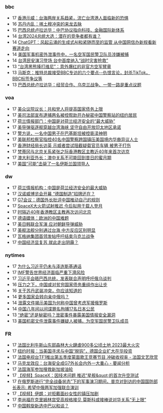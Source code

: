 <!-- BLOG-POST-LIST:START -->
<!-- BLOG-POST-LIST:END -->

### bbc
<!-- bbc:START -->
-  17 [香港示威：台海两岸关系趋紧，流亡台湾港人面临新的恐惧](https://www.bbc.com/zhongwen/simp/chinese-news-65296005?at_medium=RSS&at_campaign=KARANGA)
-  16 [苏丹内乱：喀土穆冲突的来龙去脉](https://www.bbc.com/zhongwen/simp/world-65291811?at_medium=RSS&at_campaign=KARANGA)
-  15 [巴西总统卢拉访华：中巴协议指向科技、金融国际新体系](https://www.bbc.com/zhongwen/simp/world-65286148?at_medium=RSS&at_campaign=KARANGA)
-  14 [台湾2024总统大选：潜在的竞争者都有谁？](https://www.bbc.com/zhongwen/simp/chinese-news-65277246?at_medium=RSS&at_campaign=KARANGA)
-  14 [ChatGPT：风起云涌的生成式AI和紧随而至的监管 从中国网信办新规看新赛道走向](https://www.bbc.com/zhongwen/simp/chinese-news-65274804?at_medium=RSS&at_campaign=KARANGA)
-  14 [美国军事机密外泄事件中，一名空军国民警卫队员涉嫌被捕](https://www.bbc.com/zhongwen/simp/world-65272573?at_medium=RSS&at_campaign=KARANGA)
-  14 [台湾民安演习登场 台中首度纳入“战时灾害抢救”](https://www.bbc.com/zhongwen/simp/chinese-news-65273165?at_medium=RSS&at_campaign=KARANGA)
-  13 [“台湾黑熊揍打维尼”：意外爆红的非官方空军臂章](https://www.bbc.com/zhongwen/simp/chinese-news-65265089?at_medium=RSS&at_campaign=KARANGA)
-  13 [马斯克：推特总裁接受BBC专访的六个要点--仇恨言论，封杀TikTok，BBC标签争议等](https://www.bbc.com/zhongwen/simp/world-65259764?at_medium=RSS&at_campaign=KARANGA)
-  13 [巴西总统卢拉访华：经贸合作、乌克兰战争、一带一路是重点议题](https://www.bbc.com/zhongwen/simp/world-65248165?at_medium=RSS&at_campaign=KARANGA)<!-- bbc:END -->

### voa
<!-- voa:START -->
-  17 [美众议院议长：共和党人将提高国家债务上限](https://www.voachinese.com/a/house-speaker-mccarthy-republicans-will-raise-us-debt-ceiling-20230417/7054300.html)
-  17 [美司法部宣布逮捕两名被控帮助开办秘密中国警察站的纽约居民](https://www.voachinese.com/a/two-arrested-for-operating-illegal-overseas-police-station-of-the-chinese-government-20230417/7054446.html)
-  17 [荷兰情报部门：中国是对荷兰经济安全的“最大威胁”](https://www.voachinese.com/a/china-greatest-threat-to-dutch-economic-security-dutch-intelligence-says-20230417/7054302.html)
-  17 [美导弹驱逐舰穿越台湾海峡  坚守自由开放印太地区承诺](https://www.voachinese.com/a/arleigh-burke-class-guided-missile-destroyer-uss-milius-conducts-taiwan-strait-transit-operation-20230418/7054292.html)
-  17 [警方说，一名中国男子在巴基斯坦被控亵渎神明](https://www.voachinese.com/a/chinese-man-charged-in-pakistan-20230417/7054259.html)
-  17 [美联邦检察官指控40名中国警察跨国镇压美国境内华裔异议人士](https://www.voachinese.com/a/officers-of-china-s-national-police-charged-in-transnational-repression-schemes-targeting-u-s-residents-20230417/7054218.html)
-  17 [香港财经局长访英 示威者尝试阻截疑载官员车辆 被男子打伤](https://www.voachinese.com/a/hong-kong-finance-ministers-visit-to-uk-faces-protests-as-demonstrators-tried-to-block-cars-that-officials-were-suspected-to-be-in-20230417/7054131.html)
-  17 [梵蒂冈与北京关系紧张之际香港教区主教近40年来首次访京](https://www.voachinese.com/a/hong-kong-bishop-visits-beijing-in-historic-trip-amid-sino-vatican-tension-20230417/7053543.html)
-  17 [澳大利亚外长：澳中关系不可能回到昔日的蜜月期](https://www.voachinese.com/a/australia-says-chinese-relations-won-t-improve-to-past-highs-20230417/7053658.html)
-  17 [美国“可能”击毙了一名伊斯兰国领导人](https://www.voachinese.com/a/us-likely-kills-senior-islamic-state-leader-20230417/7053531.html)<!-- voa:END -->

### dw
<!-- dw:START -->
-  17 [荷兰情报机构：中国是荷兰经济安全的最大威胁](https://www.dw.com/zh/荷兰情报机构：中国是荷兰经济安全的最大威胁/a-65349823?maca=chi-rss-chi-all-1127-xml-atom)
-  17 [汉诺威博览会开幕 “德国制造”招牌还在？](https://www.dw.com/zh/汉诺威博览会开幕-德国制造-招牌还在？/a-65350128?maca=chi-rss-chi-all-1127-xml-atom)
-  17 [G7会议：德国外长批评中国推动自己的规则](https://www.dw.com/zh/g7会议：德国外长批评中国推动自己的规则/a-65350115?maca=chi-rss-chi-all-1127-xml-atom)
-  17 [SpaceX大火箭试射推迟 今后拟用于载人登月](https://www.dw.com/zh/spacex大火箭试射推迟-今后拟用于载人登月/a-65349831?maca=chi-rss-chi-all-1127-xml-atom)
-  17 [时隔近40年香港教区主教再次访问北京](https://www.dw.com/zh/时隔近40年香港教区主教再次访问北京/a-64933021?maca=chi-rss-chi-all-1127-xml-atom)
-  17 [德语媒体：欧洲的中国难题](https://www.dw.com/zh/德语媒体：欧洲的中国难题/a-65347995?maca=chi-rss-chi-all-1127-xml-atom)
-  17 [美日韩联合军演 应对朝鲜导弹威胁](https://www.dw.com/zh/美日韩联合军演-应对朝鲜导弹威胁/a-65347335?maca=chi-rss-chi-all-1127-xml-atom)
-  17 [美舰法舰分别通过台海 中方反应区别明显](https://www.dw.com/zh/美舰法舰分别通过台海-中方反应区别明显/a-65346495?maca=chi-rss-chi-all-1127-xml-atom)
-  17 [瓦格纳集团首领发帖呼吁结束乌克兰战争](https://www.dw.com/zh/瓦格纳集团首领发帖呼吁结束乌克兰战争/a-65346519?maca=chi-rss-chi-all-1127-xml-atom)
-  17 [中国经济显复苏 就此走出阴霾？](https://www.dw.com/zh/中国经济显复苏-就此走出阴霾？/a-65346516?maca=chi-rss-chi-all-1127-xml-atom)<!-- dw:END -->

### nytimes
<!-- nytimes:START -->
-  17 [为什么习近平仍未与泽连斯基通话](https://cn.nytimes.com/world/20230417/why-chinas-leader-hasnt-called-the-president-of-ukraine/?utm_source=RSS)
-  17 [IMF警告世界经济面临严重下滑风险](https://cn.nytimes.com/business/20230412/imf-world-economic-outlook/?utm_source=RSS)
-  17 [习近平会晤巴西总统，发表联合声明呼吁俄乌谈判](https://cn.nytimes.com/world/20230417/brazil-china-russia-ukraine/?utm_source=RSS)
-  16 [压力之下，中国或对贫穷国家债务重组作出让步](https://cn.nytimes.com/business/20230417/china-debt-relief/?utm_source=RSS)
-  16 [关于苏丹武装冲突，你应该知道的](https://cn.nytimes.com/world/20230417/sudan-khartoum-military/?utm_source=RSS)
-  14 [更多国家会转向亲中俄吗？](https://cn.nytimes.com/opinion/20230414/biden-foreign-policy-china-russia/?utm_source=RSS)
-  14 [泄露文件揭示美国为何称中国曾考虑军援俄罗斯](https://cn.nytimes.com/world/20230414/new-leaked-documents-offer-a-clue-about-us-warnings-that-china-was-considering-giving-russia-military-aid/?utm_source=RSS)
-  14 [中国八年间以间谍罪名拘捕17名日本公民](https://cn.nytimes.com/asia-pacific/20230414/china-japan-spying-espionage/?utm_source=RSS)
-  13 [“绝密”还是秘密吗？泄密事件暴露美国情报安全漏洞](https://cn.nytimes.com/usa/20230414/documents-leak-security-clearance/?utm_source=RSS)
-  13 [美国机密文件泄露事件嫌疑人被捕，为空军国民警卫队成员](https://cn.nytimes.com/usa/20230414/documents-leak-leaker-identity/?utm_source=RSS)<!-- nytimes:END -->

### FR
<!-- FR:START -->
-  17 [法国比利牛斯山东部森林大火肆虐900多公顷土地 2023最大火灾](https://www.rfi.fr/cn/%E6%B3%95%E5%9B%BD/20230417-%E6%B3%95%E5%9B%BD%E6%AF%94%E5%88%A9%E7%89%9B%E6%96%AF%E5%B1%B1%E4%B8%9C%E9%83%A8%E6%A3%AE%E6%9E%97%E5%A4%A7%E7%81%AB%E8%82%86%E8%99%90900%E5%A4%9A%E5%85%AC%E9%A1%B7%E5%9C%9F%E5%9C%B0-2023%E6%9C%80%E5%A4%A7%E7%81%AB%E7%81%BE)
-  17 [纽约时报：当美国寻求与中国“脱钩”，德国企业扩大在华投资](https://www.rfi.fr/cn/%E4%B8%AD%E5%9B%BD/20230417-%E7%BA%BD%E7%BA%A6%E6%97%B6%E6%8A%A5-%E5%BD%93%E7%BE%8E%E5%9B%BD%E5%AF%BB%E6%B1%82%E4%B8%8E%E4%B8%AD%E5%9B%BD-%E8%84%B1%E9%92%A9-%EF%BC%8C%E5%BE%B7%E5%9B%BD%E4%BC%81%E4%B8%9A%E6%89%A9%E5%A4%A7%E5%9C%A8%E5%8D%8E%E6%8A%95%E8%B5%84)
-  17 [法国电视台TF1推出第五季度蒙面歌王竞赛节目 冲破收视率 - 法国文艺欣赏](https://www.rfi.fr/cn/%E4%B8%93%E6%A0%8F%E6%A3%80%E7%B4%A2/%E6%B3%95%E5%9B%BD%E6%96%87%E8%89%BA%E6%AC%A3%E8%B5%8F/20230417-%E6%B3%95%E5%9B%BD%E7%94%B5%E8%A7%86%E5%8F%B0tf1%E6%8E%A8%E5%87%BA%E7%AC%AC%E4%BA%94%E5%AD%A3%E5%BA%A6%E8%92%99%E9%9D%A2%E6%AD%8C%E7%8E%8B%E7%AB%9E%E8%B5%9B%E8%8A%82%E7%9B%AE-%E5%86%B2%E7%A0%B4%E6%94%B6%E8%A7%86%E7%8E%87)
-  17 [马克龙效应：台海安全成G7外长会内外一大重心 - 要闻分析](https://www.rfi.fr/cn/%E4%B8%93%E6%A0%8F%E6%A3%80%E7%B4%A2/%E8%A6%81%E9%97%BB%E5%88%86%E6%9E%90/20230417-%E9%A9%AC%E5%85%8B%E9%BE%99%E6%95%88%E5%BA%94-%E5%8F%B0%E6%B5%B7%E5%AE%89%E5%85%A8%E6%88%90g7%E5%A4%96%E9%95%BF%E4%BC%9A%E5%86%85%E5%A4%96%E4%B8%80%E5%A4%A7%E9%87%8D%E5%BF%83)
-  17 [法国海军参加搜救新加坡油轮](https://www.rfi.fr/cn/%E7%A4%BE%E4%BC%9A/20230417-rfi-%E6%B3%95%E5%B9%BF-%E5%B0%BC%E5%8F%A4%E6%8B%89-%E9%9D%9E%E6%B4%B2-%E6%B3%95%E5%9B%BD%E6%B5%B7%E5%86%9B%E5%8F%82%E5%8A%A0%E6%90%9C%E6%95%91%E6%96%B0%E5%8A%A0%E5%9D%A1%E6%B2%B9%E8%BD%AE)
-  17 [【视频】SpaceX：因技术问题 推迟“星舰&amp;quot;的首次升空测试](https://www.rfi.fr/cn/%E7%A7%91%E6%8A%80%E4%B8%8E%E6%96%87%E5%8C%96/20230417-%E8%A7%86%E9%A2%91-spacex-%E5%9B%A0%E6%8A%80%E6%9C%AF%E9%97%AE%E9%A2%98-%E6%8E%A8%E8%BF%9F-%E6%98%9F%E8%88%B0-%E7%9A%84%E9%A6%96%E6%AC%A1%E5%8D%87%E7%A9%BA%E6%B5%8B%E8%AF%95)
-  17 [在俄罗斯进行“完全战备状态”下的军事演习期间，普京对到访的中国国防部长表示: 希望中俄两军加强联合演训](https://www.rfi.fr/cn/%E4%B8%AD%E5%9B%BD/20230417-%E5%9C%A8%E4%BF%84%E7%BD%97%E6%96%AF%E8%BF%9B%E8%A1%8C-%E5%AE%8C%E5%85%A8%E6%88%98%E5%A4%87%E7%8A%B6%E6%80%81-%E4%B8%8B%E7%9A%84%E5%86%9B%E4%BA%8B%E6%BC%94%E4%B9%A0%E6%9C%9F%E9%97%B4%EF%BC%8C%E6%99%AE%E4%BA%AC%E5%AF%B9%E5%88%B0%E8%AE%BF%E7%9A%84%E4%B8%AD%E5%9B%BD%E5%9B%BD%E9%98%B2%E9%83%A8%E9%95%BF%E8%A1%A8%E7%A4%BA-%E5%B8%8C%E6%9C%9B%E4%B8%AD%E4%BF%84%E4%B8%A4%E5%86%9B%E5%8A%A0%E5%BC%BA%E8%81%94%E5%90%88%E6%BC%94%E8%AE%AD)
-  17 [【视频】伊朗：对拒戴面纱女性的镇压加剧](https://www.rfi.fr/cn/%E4%BA%9A%E6%B4%B2/20230417-%E8%A7%86%E9%A2%91-%E4%BC%8A%E6%9C%97-%E5%AF%B9%E6%8B%92%E6%88%B4%E9%9D%A2%E7%BA%B1%E5%A5%B3%E6%80%A7%E7%9A%84%E9%95%87%E5%8E%8B%E5%8A%A0%E5%89%A7)
-  17 [李尚福在克里姆林宫受高规格接见 莫斯科或接棒说对华关系“无上限”](https://www.rfi.fr/cn/%E6%AC%A7%E6%B4%B2/20230417-%E6%9D%8E%E5%B0%9A%E7%A6%8F%E5%9C%A8%E5%85%8B%E9%87%8C%E5%A7%86%E6%9E%97%E5%AE%AB%E5%8F%97%E9%AB%98%E8%A7%84%E6%A0%BC%E6%8E%A5%E8%A7%81-%E8%8E%AB%E6%96%AF%E7%A7%91%E6%88%96%E6%8E%A5%E6%A3%92%E8%AF%B4%E5%AF%B9%E5%8D%8E%E5%85%B3%E7%B3%BB-%E6%97%A0%E4%B8%8A%E9%99%90)
-  17 [中国斡旋新选中巴以和谈？](https://www.rfi.fr/cn/%E4%B8%AD%E5%9B%BD/20230417-%E4%B8%AD%E5%9B%BD%E6%96%A1%E6%97%8B%E6%96%B0%E9%80%89%E4%B8%AD%E5%B7%B4%E4%BB%A5%E5%92%8C%E8%B0%88)<!-- FR:END -->